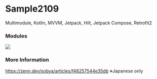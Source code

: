 # Sample2109
Multimodule, Kotlin, MVVM, Jetpack, Hilt, Jetpack Compose, Retrofit2

### Modules
<img src="https://user-images.githubusercontent.com/45986582/135540745-64e1ef8f-6900-40c6-b164-c72e9675be16.png" />

### More Information
https://zenn.dev/sobya/articles/f48257544e35db
※Japanese only
